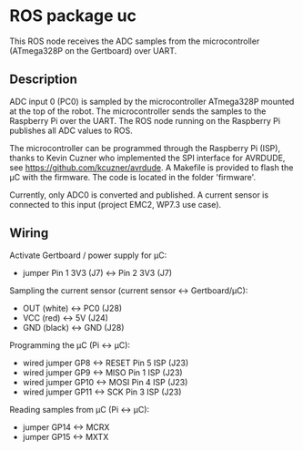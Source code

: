 ROS package uc
==============

This ROS node receives the ADC samples from the microcontroller
(ATmega328P on the Gertboard) over UART.


Description
-----------

ADC input 0 (PC0) is sampled by the microcontroller ATmega328P mounted
at the top of the robot. The microcontroller sends the samples to the
Raspberry Pi over the UART. The ROS node running on the Raspberry Pi
publishes all ADC values to ROS.

The microcontroller can be programmed through the Raspberry Pi (ISP),
thanks to Kevin Cuzner who implemented the SPI interface for AVRDUDE,
see https://github.com/kcuzner/avrdude. A Makefile is provided to
flash the µC with the firmware. The code is located in the folder
'firmware'.

Currently, only ADC0 is converted and published. A current sensor is
connected to this input (project EMC2, WP7.3 use case).


Wiring
------

Activate Gertboard / power supply for µC:
- jumper Pin 1 3V3 (J7) <-> Pin 2 3V3 (J7)

Sampling the current sensor (current sensor <-> Gertboard/µC):
- OUT (white) <-> PC0 (J28)
- VCC (red) <-> 5V (J24)
- GND (black) <-> GND (J28)

Programming the µC (Pi <-> µC):
- wired jumper GP8 <-> RESET Pin 5 ISP (J23)
- wired jumper GP9 <-> MISO Pin 1 ISP (J23)
- wired jumper GP10 <-> MOSI Pin 4 ISP (J23)
- wired jumper GP11 <-> SCK Pin 3 ISP (J23)

Reading samples from µC (Pi <-> µC):
- jumper GP14 <-> MCRX
- jumper GP15 <-> MXTX
